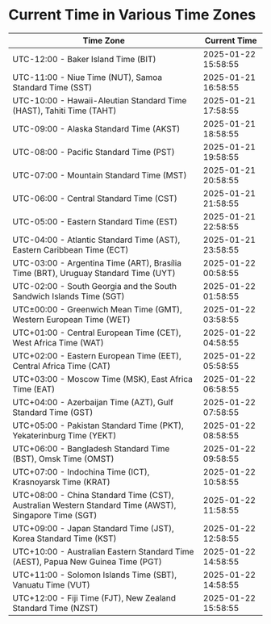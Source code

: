 # Current Time in Various Time Zones

| Time Zone | Current Time |
|-----------|--------------|
| UTC-12:00 - Baker Island Time (BIT) | 2025-01-22 15:58:55 |
| UTC-11:00 - Niue Time (NUT), Samoa Standard Time (SST) | 2025-01-21 16:58:55 |
| UTC-10:00 - Hawaii-Aleutian Standard Time (HAST), Tahiti Time (TAHT) | 2025-01-21 17:58:55 |
| UTC-09:00 - Alaska Standard Time (AKST) | 2025-01-21 18:58:55 |
| UTC-08:00 - Pacific Standard Time (PST) | 2025-01-21 19:58:55 |
| UTC-07:00 - Mountain Standard Time (MST) | 2025-01-21 20:58:55 |
| UTC-06:00 - Central Standard Time (CST) | 2025-01-21 21:58:55 |
| UTC-05:00 - Eastern Standard Time (EST) | 2025-01-21 22:58:55 |
| UTC-04:00 - Atlantic Standard Time (AST), Eastern Caribbean Time (ECT) | 2025-01-21 23:58:55 |
| UTC-03:00 - Argentina Time (ART), Brasília Time (BRT), Uruguay Standard Time (UYT) | 2025-01-22 00:58:55 |
| UTC-02:00 - South Georgia and the South Sandwich Islands Time (SGT) | 2025-01-22 01:58:55 |
| UTC±00:00 - Greenwich Mean Time (GMT), Western European Time (WET) | 2025-01-22 03:58:55 |
| UTC+01:00 - Central European Time (CET), West Africa Time (WAT) | 2025-01-22 04:58:55 |
| UTC+02:00 - Eastern European Time (EET), Central Africa Time (CAT) | 2025-01-22 05:58:55 |
| UTC+03:00 - Moscow Time (MSK), East Africa Time (EAT) | 2025-01-22 06:58:55 |
| UTC+04:00 - Azerbaijan Time (AZT), Gulf Standard Time (GST) | 2025-01-22 07:58:55 |
| UTC+05:00 - Pakistan Standard Time (PKT), Yekaterinburg Time (YEKT) | 2025-01-22 08:58:55 |
| UTC+06:00 - Bangladesh Standard Time (BST), Omsk Time (OMST) | 2025-01-22 09:58:55 |
| UTC+07:00 - Indochina Time (ICT), Krasnoyarsk Time (KRAT) | 2025-01-22 10:58:55 |
| UTC+08:00 - China Standard Time (CST), Australian Western Standard Time (AWST), Singapore Time (SGT) | 2025-01-22 11:58:55 |
| UTC+09:00 - Japan Standard Time (JST), Korea Standard Time (KST) | 2025-01-22 12:58:55 |
| UTC+10:00 - Australian Eastern Standard Time (AEST), Papua New Guinea Time (PGT) | 2025-01-22 14:58:55 |
| UTC+11:00 - Solomon Islands Time (SBT), Vanuatu Time (VUT) | 2025-01-22 14:58:55 |
| UTC+12:00 - Fiji Time (FJT), New Zealand Standard Time (NZST) | 2025-01-22 15:58:55 |
